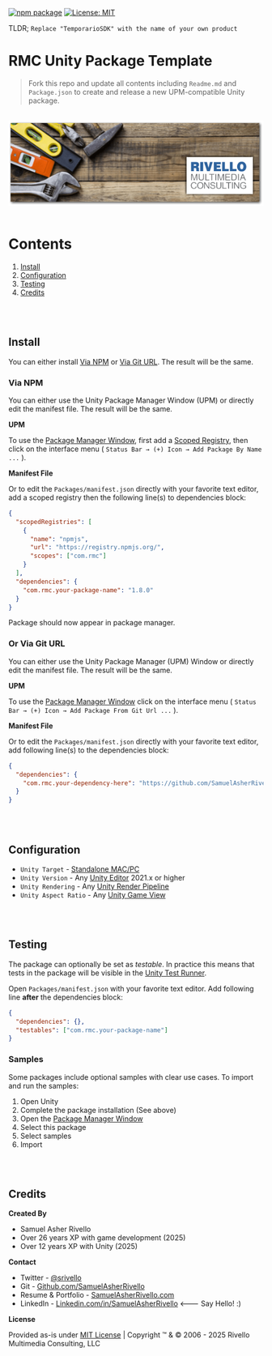 [![npm package](https://img.shields.io/npm/v/com.rmc.your-package-name)](https://www.npmjs.com/package/com.rmc.unity-package-template)
[![License: MIT](https://img.shields.io/badge/License-MIT-green.svg)](https://opensource.org/licenses/MIT)

TLDR; `Replace "TemporarioSDK" with the name of your own product`

# RMC Unity Package Template

> Fork this repo and update all contents including `Readme.md` and `Package.json` to create and release a new UPM-compatible Unity package.

<BR>

<img width = "600" src="https://raw.githubusercontent.com/SamuelAsherRivello/rmc-core/main/RMC%20Core/Documentation~/com.rmc_namespace_logo.png" />

<BR>
<BR>

# Contents

1. [Install](#install)
1. [Configuration](#configuration)
1. [Testing](#testing)
1. [Credits](#credits)

<BR>
<BR>

## Install

You can either install [Via NPM](#via-npm) or [Via Git URL](#or-via-git-url). The result will be the same.

### Via NPM

You can either use the Unity Package Manager Window (UPM) or directly edit the manifest file. The result will be the same.

**UPM**

To use the [Package Manager Window](https://docs.unity3d.com/Manual/upm-ui.html), first add a [Scoped Registry](https://docs.unity3d.com/2023.1/Documentation/Manual/upm-scoped.html), then click on the interface menu ( `Status Bar → (+) Icon → Add Package By Name ...` ).

**Manifest File**

Or to edit the `Packages/manifest.json` directly with your favorite text editor, add a scoped registry then the following line(s) to dependencies block:

```json
{
  "scopedRegistries": [
    {
      "name": "npmjs",
      "url": "https://registry.npmjs.org/",
      "scopes": ["com.rmc"]
    }
  ],
  "dependencies": {
    "com.rmc.your-package-name": "1.8.0"
  }
}
```

Package should now appear in package manager.

### Or Via Git URL

You can either use the Unity Package Manager (UPM) Window or directly edit the manifest file. The result will be the same.

**UPM**

To use the [Package Manager Window](https://docs.unity3d.com/Manual/upm-ui.html) click on the interface menu ( `Status Bar → (+) Icon → Add Package From Git Url ...` ).

**Manifest File**

Or to edit the `Packages/manifest.json` directly with your favorite text editor, add following line(s) to the dependencies block:

```json
{
  "dependencies": {
    "com.rmc.your-dependency-here": "https://github.com/SamuelAsherRivello/your-dependency-here.git"
  }
}
```

<BR>
<BR>

## Configuration

- `Unity Target` - [Standalone MAC/PC](https://support.unity.com/hc/en-us/articles/206336795-What-platforms-are-supported-by-Unity-)
- `Unity Version` - Any [Unity Editor](https://unity.com/download) 2021.x or higher
- `Unity Rendering` - Any [Unity Render Pipeline](https://docs.unity3d.com/Manual/universal-render-pipeline.html)
- `Unity Aspect Ratio` - Any [Unity Game View](https://docs.unity3d.com/Manual/GameView.html)

<BR>
<BR>

## Testing

The package can optionally be set as _testable_.
In practice this means that tests in the package will be visible in the [Unity Test Runner](https://docs.unity3d.com/2017.4/Documentation/Manual/testing-editortestsrunner.html).

Open `Packages/manifest.json` with your favorite text editor. Add following line **after** the dependencies block:

```json
{
  "dependencies": {},
  "testables": ["com.rmc.your-package-name"]
}
```

### Samples

Some packages include optional samples with clear use cases. To import and run the samples:

1. Open Unity
1. Complete the package installation (See above)
1. Open the [Package Manager Window](https://docs.unity3d.com/Manual/upm-ui.html)
1. Select this package
1. Select samples
1. Import

<BR>
<BR>

## Credits

**Created By**

- Samuel Asher Rivello
- Over 26 years XP with game development (2025)
- Over 12 years XP with Unity (2025)

**Contact**

- Twitter - <a href="https://twitter.com/srivello/">@srivello</a>
- Git - <a href="https://github.com/SamuelAsherRivello/">Github.com/SamuelAsherRivello</a>
- Resume & Portfolio - <a href="http://www.SamuelAsherRivello.com">SamuelAsherRivello.com</a>
- LinkedIn - <a href="https://Linkedin.com/in/SamuelAsherRivello">Linkedin.com/in/SamuelAsherRivello</a> <--- Say Hello! :)

**License**

Provided as-is under <a href="./LICENSE">MIT License</a> | Copyright ™ & © 2006 - 2025 Rivello Multimedia Consulting, LLC

